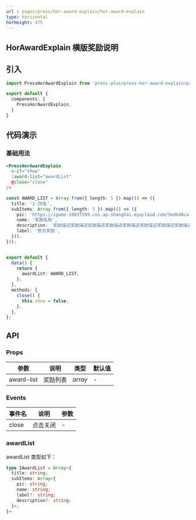 ```yaml
---
url : pages/press/hor-award-explain/hor-award-explain
type: horizontal
horHeight: 475
---
```


## HorAwardExplain 横版奖励说明


## 引入

```ts
import PressHorAwardExplain from 'press-plus/press-hor-award-explain/press-hor-award-explain';

export default {
  components: {
    PressHorAwardExplain,
  }
}
```

## 代码演示

### 基础用法

```html
<PressHorAwardExplain
  v-if="show"
  :award-list="awardList"
  @close="close"
/>
```

```ts
const AWARD_LIST = Array.from({ length: 5 }).map(() => ({
  title: '1-20名',
  subItems: Array.from({ length: 5 }).map(() => ({
    pic: 'https://igame-10037599.cos.ap-shanghai.myqcloud.com/5edb48ca-de79-82c5-4b8f-b6af28124622.jpg',
    name: '奖励名称',
    description: '奖励描述奖励描述奖励描述奖励描述奖励描述奖励描述奖励描述奖励描述奖励描述奖励描述',
    label: '官方奖励',
  })),
}));


export default {
  data() {
    return {
      awardList: AWARD_LIST,
    };
  },
  methods: {
    close() {
      this.show = false;
    },
  },
};
```


## API

### Props

| 参数       | 说明     | 类型    | 默认值 |
| ---------- | -------- | ------- | ------ |
| award-list | 奖励列表 | _array_ | -      |



### Events

| 事件名 | 说明     | 参数 |
| ------ | -------- | ---- |
| close  | 点击关闭 | -    |


### awardList

awardList 类型如下：

```ts
type IAwardList = Array<{
  title: string;
  subItems: Array<{
    pic: string;
    name: string;
    label?: string;
    description?: string;
  }>;
}>
```
